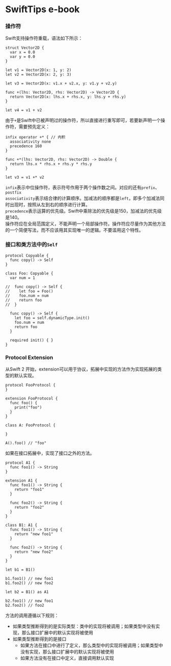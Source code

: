 # SwiftTips e-book
### 操作符
Swift支持操作符重载，语法如下所示：

    struct Vector2D {
      var x = 0.0
      var y = 0.0
    }
    
    let v1 = Vector2D(x: 1, y: 2)
    let v2 = Vector2D(x: 2, y: 3)
    
    let v3 = Vector2D(x: v1.x + v2.x, y: v1.y + v2.y)
    
    func +(lhs: Vector2D, rhs: Vector2D) -> Vector2D {
      return Vector2D(x: lhs.x + rhs.x, y: lhs.y + rhs.y)
    }
    
    let v4 = v1 + v2
    
由于`+`是Swift中已被声明过的操作符，所以直接进行重写即可，若要新声明一个操作符，需要预先定义：
    
    infix operator +* { // 内积
      associativity none
      precedence 160
    }
    
    func +*(lhs: Vector2D, rhs: Vector2D) -> Double {
      return lhs.x * rhs.x + rhs.y * rhs.y
    }
    
    let v3 = v1 +* v2
    
`infix`表示中位操作符，表示符号作用于两个操作数之间。对应的还有`prefix`、`postfix`  
`associativity`表示结合律的计算顺序。加减法的顺序都是`left`，即多个加减法同时出现时，按照从左到右的顺序进行计算。  
`precedence`表示运算的优先级。Swift中乘除法的优先级是150，加减法的优先级是140。  
操作符应在全局范围定义，不能声明一个局部操作符。操作符应尽量作为其他方法的一个简便写法，而不应该用其实现唯一的逻辑。不要滥用这个特性。

### 接口和类方法中的`Self`
    protocol Copyable {
      func copy() -> Self
    }
    
    class Foo: Copyable {
      var num = 1
      
    //  func copy() -> Self {
    //    let foo = Foo()
    //    foo.num = num
    //    return foo
    //  }
      
      func copy() -> Self {
        let foo = self.dynamicType.init()
        foo.num = num
        return foo
      }
      
      required init() { }
    }
    
### Protocol Extension
从Swift 2 开始，extension可以用于协议，拓展中实现的方法作为实现拓展的类型的默认实现。

    protocol FooProtocol {
    }
    
    extension FooProtocol {
      func foo() {
        print("foo")
      }
    }
    
    class A: FooProtocol {
    
    }
    
    A().foo() // "foo"
    
如果在接口拓展中，实现了接口之外的方法。

    protocol A1 {
      func foo1() -> String
    }
    
    extension A1 {
      func foo1() -> String {
        return "foo1"
      }
      
      func foo2() -> String {
        return "foo2"
      }
    }
    
    class B1: A1 {
      func foo1() -> String {
        return "new foo1"
      }
      
      func foo2() -> String {
        return "new foo2"
      }
    }
    
    let b1 = B1()
    
    b1.foo1() // new foo1
    b1.foo2() // new foo2
    
    let b2 = B1() as A1
    
    b2.foo1() // new foo1
    b2.foo2() // foo2
    
方法的调用遵循以下规则：

* 如果类型推断得到的是实际类型：类中的实现将被调用；如果类型中没有实现，那么接口扩展中的默认实现将被使用
* 如果类型推断得到的是接口
    * 如果方法在接口中进行了定义，那么类型中的实现将被调用；如果类型中没有实现，那么接口扩展中的默认实现将被使用
    * 如果方法没有在接口中定义，直接调用默认实现